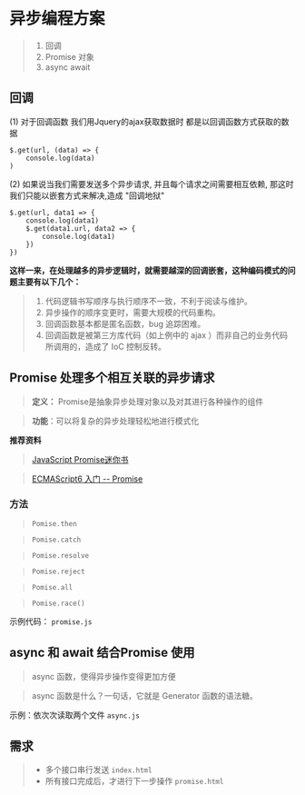 # 异步编程方案

 >1. 回调
 >2. Promise 对象
 >3. async await
   
## 回调
(1) 对于回调函数 我们用Jquery的ajax获取数据时 都是以回调函数方式获取的数据

```
$.get(url, (data) => {
    console.log(data)
)
```

(2) 如果说当我们需要发送多个异步请求, 并且每个请求之间需要相互依赖, 那这时我们只能以嵌套方式来解决,造成 "回调地狱"
```
$.get(url, data1 => {
    console.log(data1)
    $.get(data1.url, data2 => {
        console.log(data1)
    })
})

```

**这样一来，在处理越多的异步逻辑时，就需要越深的回调嵌套，这种编码模式的问题主要有以下几个：**

>1. 代码逻辑书写顺序与执行顺序不一致，不利于阅读与维护。
>2. 异步操作的顺序变更时，需要大规模的代码重构。
>3. 回调函数基本都是匿名函数，bug 追踪困难。
>4. 回调函数是被第三方库代码（如上例中的 ajax ）而非自己的业务代码所调用的，造成了 IoC 控制反转。


## Promise 处理多个相互关联的异步请求
 > **定义：** Promise是抽象异步处理对象以及对其进行各种操作的组件
 
 >**功能**：可以将复杂的异步处理轻松地进行模式化

 **推荐资料**

 > [JavaScript Promise迷你书](http://liubin.org/promises-book/#__3)
 
 >[ECMAScript6 入门 -- Promise](http://es6.ruanyifeng.com/#docs/async)

### 方法
>`Pomise.then`

>`Pomise.catch`

>`Pomise.resolve`

>`Pomise.reject`

>`Pomise.all`

>`Pomise.race()`

 示例代码： `promise.js`
 

## async 和 await 结合Promise 使用
>async 函数，使得异步操作变得更加方便

>async 函数是什么？一句话，它就是 Generator 函数的语法糖。

示例：依次次读取两个文件 `async.js`

## 需求
> - 多个接口串行发送 `index.html`
> - 所有接口完成后，才进行下一步操作 `promise.html`





